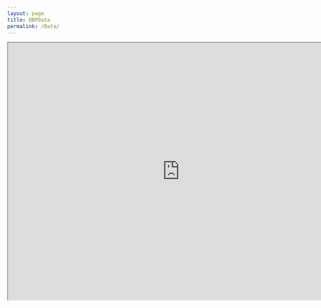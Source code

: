 ```yaml
---
layout: page
title: OBPData
permalink: /Data/
---
```

<iframe width="800" height="600" src="https://docs.google.com/spreadsheets/d/e/2PACX-1vSWwn_IyEXsAjspjxY2wHZMdMgD_sszV3syv3XY62vgRmbAlU-XIrO94W9z5nsp0bU0xMTvDGCOJZ-3/pubhtml?widget=true&amp;headers=false"></iframe>